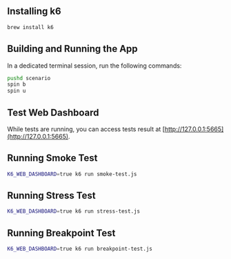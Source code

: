 ## Installing k6

```bash
brew install k6
```

## Building and Running the App

In a dedicated terminal session, run the following commands:

```bash
pushd scenario
spin b
spin u
```

## Test Web Dashboard

While tests are running, you can access tests result at [http://127.0.0.1:5665](http://127.0.0.1:5665).

## Running Smoke Test

```bash
K6_WEB_DASHBOARD=true k6 run smoke-test.js
```

## Running Stress Test

```bash
K6_WEB_DASHBOARD=true k6 run stress-test.js
```

## Running Breakpoint Test

```bash
K6_WEB_DASHBOARD=true k6 run breakpoint-test.js
```
